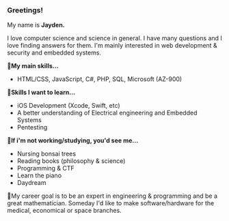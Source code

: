 ### Greetings!


My name is **Jayden.**

I love computer science and science in general. I have many questions and I love finding answers for them.
I'm mainly interested in web development & security and embedded systems.

🧠**My main skills...**
- HTML/CSS, JavaScript, C#, PHP, SQL, Microsoft (AZ-900)

🚀**Skills I want to learn...**
- iOS Development (Xcode, Swift, etc)
- A better understanding of Electrical engineering and Embedded Systems
- Pentesting


💭**If i'm not working/studying, you'd see me...**
- Nursing bonsai trees
- Reading books (philosophy & science)
- Programming & CTF
- Learn the piano
- Daydream

🚩My career goal is to be an expert in engineering & programming and be a great mathematician.
Someday I'd like to make software/hardware for the medical, economical or space branches.

